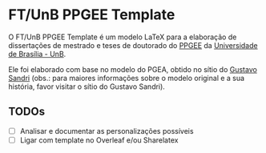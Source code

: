 # FT/UnB PPGEE Template

O FT/UnB PPGEE Template é um modelo LaTeX para a elaboração de dissertações de mestrado e teses de doutorado do [PPGEE](https://ppgee.unb.br/) da [Universidade de Brasília - UnB](https://unb.br/).

Ele foi elaborado com base no modelo do PGEA, obtido no sítio do [Gustavo Sandri](http://gustavopsandri.wixsite.com/templates) (obs.: para maiores informações sobre o modelo original e a sua história, favor visitar o sítio do Gustavo Sandri).

## TODOs

- [ ] Analisar e documentar as personalizações possíveis
- [ ] Ligar com template no Overleaf e/ou Sharelatex
